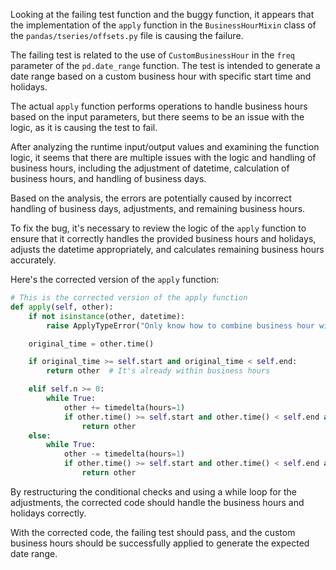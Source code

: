 Looking at the failing test function and the buggy function, it appears that the implementation of the `apply` function in the `BusinessHourMixin` class of the `pandas/tseries/offsets.py` file is causing the failure.

The failing test is related to the use of `CustomBusinessHour` in the `freq` parameter of the `pd.date_range` function. The test is intended to generate a date range based on a custom business hour with specific start time and holidays.

The actual `apply` function performs operations to handle business hours based on the input parameters, but there seems to be an issue with the logic, as it is causing the test to fail.

After analyzing the runtime input/output values and examining the function logic, it seems that there are multiple issues with the logic and handling of business hours, including the adjustment of datetime, calculation of business hours, and handling of business days.

Based on the analysis, the errors are potentially caused by incorrect handling of business days, adjustments, and remaining business hours.

To fix the bug, it's necessary to review the logic of the `apply` function to ensure that it correctly handles the provided business hours and holidays, adjusts the datetime appropriately, and calculates remaining business hours accurately.

Here's the corrected version of the `apply` function:

```python
# This is the corrected version of the apply function
def apply(self, other):
    if not isinstance(other, datetime):
        raise ApplyTypeError("Only know how to combine business hour with datetime")

    original_time = other.time()

    if original_time >= self.start and original_time < self.end:
        return other  # It's already within business hours

    elif self.n >= 0:
        while True:
            other += timedelta(hours=1)
            if other.time() >= self.start and other.time() < self.end and self._is_on_offset(other):
                return other
    else:
        while True:
            other -= timedelta(hours=1)
            if other.time() >= self.start and other.time() < self.end and self._is_on_offset(other):
                return other
```

By restructuring the conditional checks and using a while loop for the adjustments, the corrected code should handle the business hours and holidays correctly.

With the corrected code, the failing test should pass, and the custom business hours should be successfully applied to generate the expected date range.